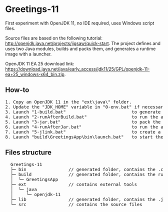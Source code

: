 # Greetings-11
First experiment with OpenJDK 11, no IDE required, uses Windows script files.

Source files are based on the following tutorial: http://openjdk.java.net/projects/jigsaw/quick-start. The project defines and uses two Java modules, builds and packs them, and generates a runtime image with a launcher.

OpenJDK 11 EA 25 download link: https://download.java.net/java/early_access/jdk11/25/GPL/openjdk-11-ea+25_windows-x64_bin.zip.

## How-to

<pre>
1. Copy an OpenJDK 11 in the "ext\java\" folder.
2. Update the "JDK_HOME" variable in "0-env.bat" if necessary.
3. Launch "1-build.bat"                         to generate .class files.
4. Launch "2-runAfterBuild.bat"                 to run the application from the .class files.
5. Launch "3-jar.bat"                           to pack the .class files in .jar files.
6. Launch "4-runAfterJar.bat"                   to run the application from the jar files.
7. Launch "5-jlink.bat"                         to create a runtime image of the application and its launcher.
8. Launch "build\GreetingsApp\bin\launch.bat"   to start the application from the runtime image.
</pre>

## Files structure
<pre>
  Greetings-11
  ├─ bin                // generated folder, contains the .class files
  ├─ build              // generated folder, contains the runtime image
  │  └─ GreetingsApp
  ├─ ext                // contains external tools
  │  └─ java
  │     └─ openjdk-11
  ├─ lib                // generated folder, contains the .jar files
  └─ src                // contains the source files
</pre>
